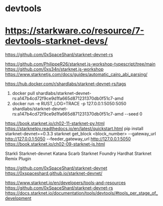 # devtools
# https://starkware.co/resource/7-devtools-starknet-devs/

https://github.com/0xSpaceShard/starknet-devnet-rs

https://github.com/PhilippeR26/starknet.js-workshop-typescript/tree/main
https://github.com/0xs34n/starknet.js-workshop
https://www.starknetjs.com/docs/guides/automatic_cairo_abi_parsing/


https://hub.docker.com/r/shardlabs/starknet-devnet-rs/tags

1) docker pull shardlabs/starknet-devnet-rs:a147b4cd72f9ce9d1fa665d871231370db0f51c7-amd
2) docker run -e RUST_LOG=TRACE -p 127.0.0.1:5050:5050 shardlabs/starknet-devnet-rs:a147b4cd72f9ce9d1fa665d871231370db0f51c7-amd --seed 0

https://book.starknet.io/ch02-11-starknet-py.html
https://starknetpy.readthedocs.io/en/latest/quickstart.html
pip install starknet-devnet==0.3.3
starknet get_block <block_number> --gateway_url http://127.0.0.1:5050 --feeder_gateway_url http://127.0.0.1:5050
https://book.starknet.io/ch02-09-starknet-js.html

Starkli
Starknet-devnet
Katana
Scarb
Starknet Foundry
Hardhat
Starknet Remix Plugin

https://github.com/0xSpaceShard/starknet-devnet
https://0xspaceshard.github.io/starknet-devnet/


https://www.starknet.io/en/developers/tools-and-resources
https://github.com/0xSpaceShard/starknet-devnet-rs
https://docs.starknet.io/documentation/tools/devtools/#tools_per_stage_of_development
